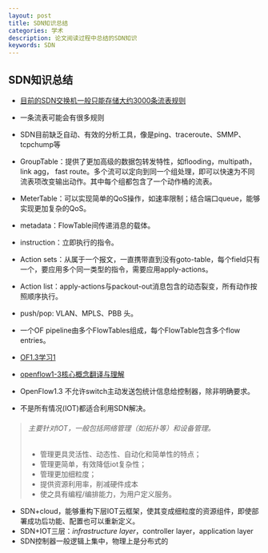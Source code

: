 ```yaml
---
layout: post
title: SDN知识总结 
categories: 学术
description: 论文阅读过程中总结的SDN知识
keywords: SDN
---
```


## SDN知识总结

* [目前的SDN交换机一般只能存储大约3000条流表规则](http://ieeexplore.ieee.org/document/7524500/)



* 一条流表可能会有很多规则



* SDN目前缺乏自动、有效的分析工具，像是ping、traceroute、SMMP、tcpchump等
* GroupTable：提供了更加高级的数据包转发特性，如flooding，multipath，link agg， fast route。多个流可以定向到同一个组处理，即可以快速为不同流表项改变输出动作。其中每个组都包含了一个动作桶的流表。
* MeterTable：可以实现简单的QoS操作，如速率限制；结合端口queue，能够实现更加复杂的QoS。
* metadata：FlowTable间传递消息的载体。
* instruction：立即执行的指令。
* Action sets：从属于一个报文，一直携带直到没有goto-table，每个field只有一个，要应用多个同一类型的指令，需要应用apply-actions。
* Action list：apply-actions与packout-out消息包含的动态裂变，所有动作按照顺序执行。
* push/pop: VLAN、MPLS、PBB 头。
* 一个OF pipeline由多个FlowTables组成，每个FlowTable包含多个flow entries。
* [OF1.3学习1](http://www.cnblogs.com/CasonChan/p/4623931.html)
* [openflow1-3核心概念翻译与理解](http://www.anwcl.com/wordpress/openflow1-3%E6%A0%B8%E5%BF%83%E6%A6%82%E5%BF%B5%E7%BF%BB%E8%AF%91%E4%B8%8E%E7%90%86%E8%A7%A3/)
* OpenFlow1.3 不允许switch主动发送包统计信息给控制器，除非明确要求。
* 不是所有情况(IOT)都适合利用SDN解决。


> ###### 主要针对IOT，一般包括网络管理（如拓扑等）和设备管理。
>
> * 管理更具灵活性、动态性、自动化和简单性的特点；
> * 管理更简单，有效降低iot复杂性；
> * 管理更加细粒度；
> * 提供资源利用率，削减硬件成本
> * 使之具有编程/编排能力，为用户定义服务。

* SDN+cloud，能够重构下层IOT云框架，使其变成细粒度的资源组件，即使部署成功后功能、配置也可以重新定义。
* SDN+IOT三层：*infrastructure layer*，controller layer，application layer
* SDN控制器一般逻辑上集中，物理上是分布式的




